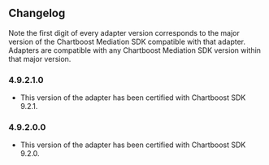 ## Changelog

Note the first digit of every adapter version corresponds to the major version of the Chartboost Mediation SDK compatible with that adapter. 
Adapters are compatible with any Chartboost Mediation SDK version within that major version.

### 4.9.2.1.0
- This version of the adapter has been certified with Chartboost SDK 9.2.1.

### 4.9.2.0.0
- This version of the adapter has been certified with Chartboost SDK 9.2.0.
